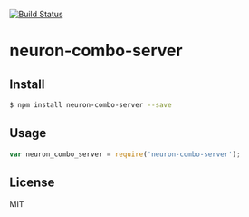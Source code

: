[![Build Status](https://travis-ci.org/neuron-js/neuron-combo-server.svg?branch=master)](https://travis-ci.org/neuron-js/neuron-combo-server)
<!-- optional npm version
[![NPM version](https://badge.fury.io/js/neuron-combo-server.svg)](http://badge.fury.io/js/neuron-combo-server)
-->
<!-- optional npm downloads
[![npm module downloads per month](http://img.shields.io/npm/dm/neuron-combo-server.svg)](https://www.npmjs.org/package/neuron-combo-server)
-->
<!-- optional dependency status
[![Dependency Status](https://david-dm.org/neuron-js/neuron-combo-server.svg)](https://david-dm.org/neuron-js/neuron-combo-server)
-->

# neuron-combo-server

<!-- description -->

## Install

```sh
$ npm install neuron-combo-server --save
```

## Usage

```js
var neuron_combo_server = require('neuron-combo-server');
```

## License

MIT
